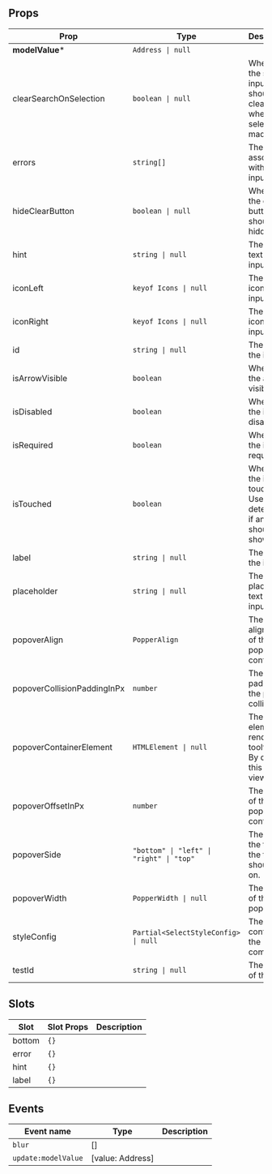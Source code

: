 <!-- This file is automatically generated, do not edit manually. -->

## Props

| Prop | Type | Description | Default |
| ---- | ---- | ----------- | ------- |
| **modelValue*** | `Address \| null` |  |  |
| clearSearchOnSelection | `boolean \| null` | Whether the search input should be cleared when a selection is made. |  |
| errors | `string[]` | The errors associated with the input. |  |
| hideClearButton | `boolean \| null` | Whether the clear button should be hidden. |  |
| hint | `string \| null` | The hint text of the input. |  |
| iconLeft | `keyof Icons \| null` | The left icon of the input. |  |
| iconRight | `keyof Icons \| null` | The right icon of the input. |  |
| id | `string \| null` | The id of the input. |  |
| isArrowVisible | `boolean` | Whether the arrow is visible. |  |
| isDisabled | `boolean` | Whether the input is disabled. |  |
| isRequired | `boolean` | Whether the input is required. | `false` |
| isTouched | `boolean` | Whether the input is touched. Used to determine if an error should be shown. |  |
| label | `string \| null` | The label of the input. | `null` |
| placeholder | `string \| null` | The placeholder text of the input. |  |
| popoverAlign | `PopperAlign` | The alignment of the popper content. |  |
| popoverCollisionPaddingInPx | `number` | The padding of the popper collision. |  |
| popoverContainerElement | `HTMLElement \| null` | The element to render the tooltip in. By default this is the viewport |  |
| popoverOffsetInPx | `number` | The offset of the popper content. |  |
| popoverSide | `"bottom" \| "left" \| "right" \| "top"` | The side of the trigger the tooltip should be on. |  |
| popoverWidth | `PopperWidth \| null` | The width of the popper. |  |
| styleConfig | `Partial<SelectStyleConfig> \| null` | The style config of the component. |  |
| testId | `string \| null` | The test id of the input. |  |


## Slots

| Slot | Slot Props | Description |
| --------- | ---- | ----------- |
| bottom | `{}` |  |
| error | `{}` |  |
| hint | `{}` |  |
| label | `{}` |  |


## Events

| Event name | Type | Description |
| ---------- | ---- | ----------- |
| `blur` | [] |  |
| `update:modelValue` | [value: Address] |  |

